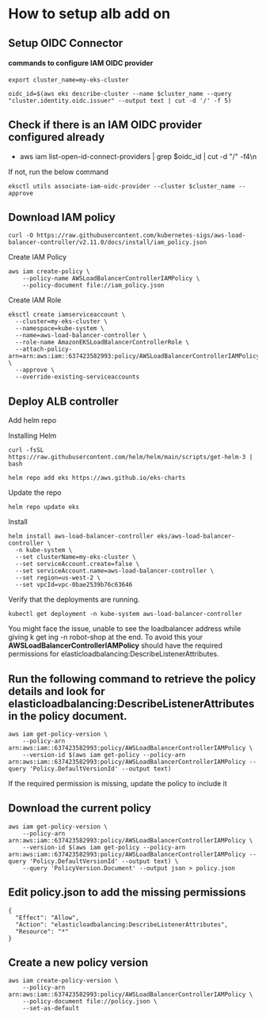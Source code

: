 # How to setup alb add on

##  Setup OIDC Connector

#### commands to configure IAM OIDC provider 

```
export cluster_name=my-eks-cluster
```

```
oidc_id=$(aws eks describe-cluster --name $cluster_name --query "cluster.identity.oidc.issuer" --output text | cut -d '/' -f 5) 
```

## Check if there is an IAM OIDC provider configured already

- aws iam list-open-id-connect-providers | grep $oidc_id | cut -d "/" -f4\n 

If not, run the below command

```
eksctl utils associate-iam-oidc-provider --cluster $cluster_name --approve
```

## Download IAM policy

```
curl -O https://raw.githubusercontent.com/kubernetes-sigs/aws-load-balancer-controller/v2.11.0/docs/install/iam_policy.json
```

Create IAM Policy

```
aws iam create-policy \
    --policy-name AWSLoadBalancerControllerIAMPolicy \
    --policy-document file://iam_policy.json
```

Create IAM Role

```
eksctl create iamserviceaccount \
  --cluster=my-eks-cluster \
  --namespace=kube-system \
  --name=aws-load-balancer-controller \
  --role-name AmazonEKSLoadBalancerControllerRole \
  --attach-policy-arn=arn:aws:iam::637423582993:policy/AWSLoadBalancerControllerIAMPolicy \
  --approve \
  --override-existing-serviceaccounts
```

## Deploy ALB controller

Add helm repo

Installing Helm

```
curl -fsSL https://raw.githubusercontent.com/helm/helm/main/scripts/get-helm-3 | bash
```

```
helm repo add eks https://aws.github.io/eks-charts
```

Update the repo

```
helm repo update eks
```

Install

```
helm install aws-load-balancer-controller eks/aws-load-balancer-controller \
  -n kube-system \
  --set clusterName=my-eks-cluster \
  --set serviceAccount.create=false \
  --set serviceAccount.name=aws-load-balancer-controller \
  --set region=us-west-2 \
  --set vpcId=vpc-0bae2539b76c63646
```

Verify that the deployments are running.

```
kubectl get deployment -n kube-system aws-load-balancer-controller
```

You might face the issue, unable to see the loadbalancer address while giving k get ing -n robot-shop at the end. To avoid this your **AWSLoadBalancerControllerIAMPolicy** should have the required permissions for elasticloadbalancing:DescribeListenerAttributes.

## Run the following command to retrieve the policy details and look for **elasticloadbalancing:DescribeListenerAttributes** in the policy document.
```
aws iam get-policy-version \
    --policy-arn arn:aws:iam::637423582993:policy/AWSLoadBalancerControllerIAMPolicy \
    --version-id $(aws iam get-policy --policy-arn arn:aws:iam::637423582993:policy/AWSLoadBalancerControllerIAMPolicy --query 'Policy.DefaultVersionId' --output text)
```

If the required permission is missing, update the policy to include it
## Download the current policy
```
aws iam get-policy-version \
    --policy-arn arn:aws:iam::637423582993:policy/AWSLoadBalancerControllerIAMPolicy \
    --version-id $(aws iam get-policy --policy-arn arn:aws:iam::637423582993:policy/AWSLoadBalancerControllerIAMPolicy --query 'Policy.DefaultVersionId' --output text) \
    --query 'PolicyVersion.Document' --output json > policy.json
```
## Edit policy.json to add the missing permissions
```
{
  "Effect": "Allow",
  "Action": "elasticloadbalancing:DescribeListenerAttributes",
  "Resource": "*"
}
```
## Create a new policy version
```
aws iam create-policy-version \
    --policy-arn arn:aws:iam::637423582993:policy/AWSLoadBalancerControllerIAMPolicy \
    --policy-document file://policy.json \
    --set-as-default
```
